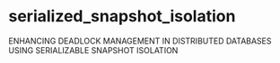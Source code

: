 # serialized_snapshot_isolation
ENHANCING DEADLOCK MANAGEMENT IN DISTRIBUTED DATABASES USING SERIALIZABLE SNAPSHOT ISOLATION
